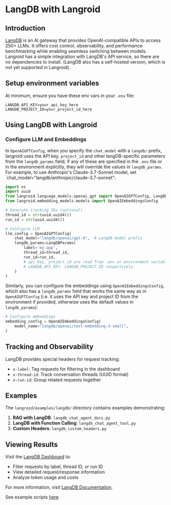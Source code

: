 # LangDB with Langroid

## Introduction

[LangDB](https://langdb.ai/) is an AI gateway that provides OpenAI-compatible APIs to access 250+ LLMs. It offers cost control, observability, and performance benchmarking while enabling seamless switching between models. 
Langroid has a simple integration with LangDB's API service, so there are no dependencies
to install. (LangDB also has a self-hosted version, which is not yet supported in Langroid).

## Setup environment variables

At minimum, ensure you have these env vars in your `.env` file:

```
LANGDB_API_KEY=your_api_key_here
LANGDB_PROJECT_ID=your_project_id_here
```

## Using LangDB with Langroid

### Configure LLM and Embeddings

In `OpenAIGPTConfig`, when you specify the `chat_model` with a `langdb/` prefix,
langroid uses the API key, `project_id` and other langDB-specific parameters
from the `langdb_params` field; if any of these are specified in the `.env` file
or in the environment explicitly, they will override the values in `langdb_params`.
For example, to use Anthropic's Claude-3.7-Sonnet model, 
set `chat_model="langdb/anthropic/claude-3.7-sonnet":

```python
import os
import uuid
from langroid.language_models.openai_gpt import OpenAIGPTConfig, LangDBParams
from langroid.embedding_models.models import OpenAIEmbeddingsConfig

# Generate tracking IDs (optional)
thread_id = str(uuid.uuid4())
run_id = str(uuid.uuid4())

# Configure LLM
llm_config = OpenAIGPTConfig(
    chat_model="langdb/openai/gpt-4",  # LangDB model prefix
    langdb_params=LangDBParams(
        label='my-app',
        thread_id=thread_id,
        run_id=run_id,
        # api_key, project_id are read from .env or environment variables
        # LANGDB_API_KEY, LANGDB_PROJECT_ID respectively.
    )
)
```

Similarly, you can configure the embeddings using `OpenAIEmbeddingsConfig`,
which also has a `langdb_params` field that works the same way as 
in `OpenAIGPTConfig` (i.e. it uses the API key and project ID from the environment
if provided, otherwise uses the default values in `langdb_params`):

```python
# Configure embeddings
embedding_config = OpenAIEmbeddingsConfig(
    model_name="langdb/openai/text-embedding-3-small",
)
```

## Tracking and Observability

LangDB provides special headers for request tracking:

- `x-label`: Tag requests for filtering in the dashboard
- `x-thread-id`: Track conversation threads (UUID format)
- `x-run-id`: Group related requests together

## Examples

The `langroid/examples/langdb/` directory contains examples demonstrating:

1. **RAG with LangDB**: `langdb_chat_agent_docs.py`
2. **LangDB with Function Calling**: `langdb_chat_agent_tool.py`
3. **Custom Headers**: `langdb_custom_headers.py`

## Viewing Results

Visit the [LangDB Dashboard](https://dashboard.langdb.com) to:
- Filter requests by label, thread ID, or run ID
- View detailed request/response information
- Analyze token usage and costs

For more information, visit [LangDB Documentation](https://docs.langdb.com).

See example scripts [here](https://github.com/langroid/langroid/tree/main/examples/langdb)